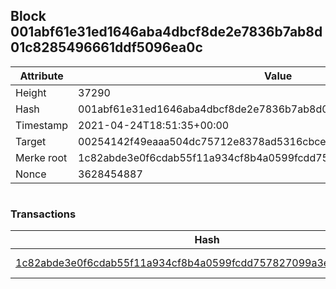 ## Block 001abf61e31ed1646aba4dbcf8de2e7836b7ab8d01c8285496661ddf5096ea0c

Attribute | Value
--- | ---
Height | 37290
Hash | 001abf61e31ed1646aba4dbcf8de2e7836b7ab8d01c8285496661ddf5096ea0c
Timestamp | 2021-04-24T18:51:35+00:00
Target | 00254142f49eaaa504dc75712e8378ad5316cbcead634704b3734b6271167cc4
Merke root | 1c82abde3e0f6cdab55f11a934cf8b4a0599fcdd757827099a3e91764baab0ff
Nonce | 3628454887

```

```

### Transactions

Hash | Amount
--- | ---
[1c82abde3e0f6cdab55f11a934cf8b4a0599fcdd757827099a3e91764baab0ff](1c82abde3e0f6cdab55f11a934cf8b4a0599fcdd757827099a3e91764baab0ff.md) | 10.00000000 SKEPTI 
